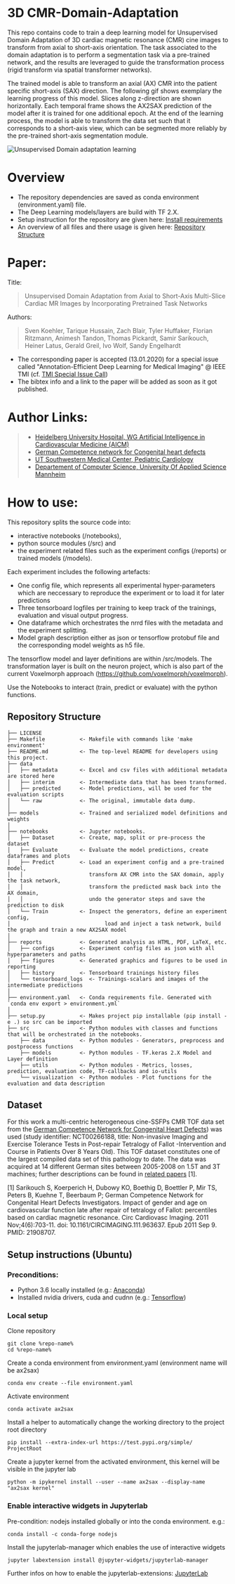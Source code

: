 # 3D CMR-Domain-Adaptation

This repo contains code to train a deep learning model for Unsupervised Domain Adaptation of 3D cardiac magnetic resonance (CMR) cine images to transform from axial to short-axis orientation. The task associated to the domain adaptation is to perform a segmentation task via a pre-trained network, and the results are leveraged to guide the transformation process (rigid transform via spatial transformer networks).

The trained model is able to transform an axial (AX) CMR into the patient specific short-axis (SAX) direction.
The following gif shows exemplary the learning progress of this model. Slices along z-direction are shown horizontally. 
Each temporal frame shows the AX2SAX prediction of the model after it is trained for one additional epoch. At the end of the learning process, the model is able to transform the data set such that it corresponds to a short-axis view, which can be segmented more reliably by the pre-trained short-axis segmentation module. 

![Unsupervised Domain adaptation learning](https://github.com/Cardio-AI/3d-mri-domain-adaption/blob/master/reports/ax_sax_learning_example.gif "learning progress") 


# Overview

- The repository dependencies are saved as conda environment (environment.yaml) file. 
- The Deep Learning models/layers are build with TF 2.X.
- Setup instruction for the repository are given here: [Install requirements](https://github.com/Cardio-AI/3d-mri-domain-adaptation#setup-instructions-tested-with-osx-and-ubuntu)
- An overview of all files and there usage is given here: [Repository Structure](https://github.com/Cardio-AI/3d-mri-domain-adaptation#repository-structure)

# Paper:

Title:
>Unsupervised Domain Adaptation from Axial to Short-Axis Multi-Slice Cardiac MR Images by Incorporating Pretrained Task Networks

Authors:
>Sven Koehler, Tarique Hussain, Zach Blair, Tyler Huffaker, Florian Ritzmann, Animesh Tandon,
Thomas Pickardt, Samir Sarikouch, Heiner Latus, Gerald Greil, Ivo Wolf, Sandy Engelhardt

- The corresponding paper is accepted (13.01.2020) for a special issue called "Annotation-Efficient Deep Learning for Medical Imaging" @ IEEE TMI (cf. [TMI Special Issue Call](https://www.embs.org/wp-content/uploads/2020/04/Special_Issue_CFP_DL4MI.pdf))
- The bibtex info and a link to the paper will be added as soon as it got published.


# Author Links:

>- [Heidelberg University Hospital, WG Artificial Intelligence in Cardiovascular Medicine (AICM)](https://www.klinikum.uni-heidelberg.de/chirurgische-klinik-zentrum/herzchirurgie/forschung/ag-artificial-intelligence-in-cardiovascular-medicine)
>- [German Competence network for Congenital heart defects](https://www.kompetenznetz-ahf.de/en/about-us/competence-network/)
>- [UT Southwestern Medical Center, Pediatric Cardiology](https://www.utsouthwestern.edu/education/medical-school/departments/pediatrics/divisions/cardiology/)
>- [Departement of Computer Science, University Of Applied Science Mannheim](https://www.informatik.hs-mannheim.de/wir/menschen/professoren/prof-dr-ivo-wolf.html)


# How to use:

This repository splits the source code into: 
- interactive notebooks (/notebooks), 
- python source modules (/src) and 
- the experiment related files such as the experiment configs (/reports) or trained models (/models).

Each experiment includes the following artefacts:
- One config file, which represents all experimental hyper-parameters which are neccessary to reproduce the experiment or to load it for later predictions
- Three tensorboard logfiles per training to keep track of the trainings, evaluation and visual output progress. 
- One dataframe which orchestrates the nrrd files with the metadata and the experiment splitting. 
- Model graph description either as json or tensorflow protobuf file and the corresponding model weights as h5 file.

The tensorflow model and layer definitions are within /src/models. 
The transformation layer is built on the neuron project, which is also part of the current Voxelmorph approach (https://github.com/voxelmorph/voxelmorph).

Use the Notebooks to interact (train, predict or evaluate) with the python functions.


## Repository Structure

    ├── LICENSE
    ├── Makefile           <- Makefile with commands like 'make environment'
    ├── README.md          <- The top-level README for developers using this project.
    ├── data
    │   ├── metadata       <- Excel and csv files with additional metadata are stored here
    │   ├── interim        <- Intermediate data that has been transformed.
    │   ├── predicted      <- Model predictions, will be used for the evaluation scripts
    │   └── raw            <- The original, immutable data dump.
    │
    ├── models             <- Trained and serialized model definitions and weights
    │
    ├── notebooks          <- Jupyter notebooks. 
    │   ├── Dataset        <- Create, map, split or pre-process the dataset
    │   ├── Evaluate       <- Evaluate the model predictions, create dataframes and plots
    │   ├── Predict        <- Load an experiment config and a pre-trained model, 
    │   │                     transform AX CMR into the SAX domain, apply the task network, 
    │   │                     transform the predicted mask back into the AX domain, 
    │   │                     undo the generator steps and save the prediction to disk   
    │   └── Train          <- Inspect the generators, define an experiment config,
    │                              load and inject a task network, build the graph and train a new AX2SAX model
    │
    ├── reports            <- Generated analysis as HTML, PDF, LaTeX, etc.
    │   ├── configs        <- Experiment config files as json with all hyperparameters and paths
    │   ├── figures        <- Generated graphics and figures to be used in reporting
    │   ├── history        <- Tensorboard trainings history files
    │   └── tensorboard_logs  <- Trainings-scalars and images of the intermediate predictions
    │
    ├── environment.yaml   <- Conda requirements file. Generated with `conda env export > environment.yml`
    │
    ├── setup.py           <- Makes project pip installable (pip install -e .) so src can be imported
    ├── src                <- Python modules with classes and functions that will be orchestrated in the notebooks.
        ├── data           <- Python modules - Generators, preprocess and postprocess functions
        ├── models         <- Python modules - TF.keras 2.X Model and Layer definition
        ├── utils          <- Python modules - Metrics, losses, prediction, evaluation code, TF-callbacks and io-utils
        └── visualization  <- Python modules - Plot functions for the evaluation and data description

## Dataset
For this work a multi-centric heterogeneous cine-SSFPs CMR TOF data set from the [German Competence Network for Congenital Heart Defects](https://www.kompetenznetz-ahf.de/en/about-us/competence-network/)) was used (study identifier: NCT00266188, title: Non-invasive Imaging and Exercise Tolerance Tests in Post-repair Tetralogy of Fallot -Intervention and Course in Patients Over 8 Years Old). 
This TOF dataset constitutes one of the largest compiled data set of this pathology to date. 
The data was acquired at 14 different German sites between 2005-2008 on 1.5T and 3T machines; 
further descriptions can be found in [related papers](https://www.ahajournals.org/doi/epub/10.1161/CIRCIMAGING.111.963637) [1].

[1] Sarikouch S, Koerperich H, Dubowy KO, Boethig D, Boettler P, Mir TS, Peters B, Kuehne T, Beerbaum P; German Competence Network for Congenital Heart Defects Investigators. Impact of gender and age on cardiovascular function late after repair of tetralogy of Fallot: percentiles based on cardiac magnetic resonance. Circ Cardiovasc Imaging. 2011 Nov;4(6):703-11. doi: 10.1161/CIRCIMAGING.111.963637. Epub 2011 Sep 9. PMID: 21908707.

## Setup instructions (Ubuntu)

### Preconditions: 
- Python 3.6 locally installed 
(e.g.:  <a target="_blank" href="https://www.anaconda.com/download/#macos">Anaconda</a>)
- Installed nvidia drivers, cuda and cudnn 
(e.g.:  <a target="_blank" href="https://www.tensorflow.org/install/gpu">Tensorflow</a>)

### Local setup
Clone repository
```
git clone %repo-name%
cd %repo-name%
```
Create a conda environment from environment.yaml (environment name will be ax2sax)
```
conda env create --file environment.yaml
```

Activate environment
```
conda activate ax2sax
```
Install a helper to automatically change the working directory to the project root directory
```
pip install --extra-index-url https://test.pypi.org/simple/ ProjectRoot
```
Create a jupyter kernel from the activated environment, this kernel will be visible in the jupyter lab
```
python -m ipykernel install --user --name ax2sax --display-name "ax2sax kernel"
```


### Enable interactive widgets in Jupyterlab

Pre-condition: nodejs installed globally or into the conda environment. e.g.:
```
conda install -c conda-forge nodejs
```
Install the jupyterlab-manager which enables the use of interactive widgets
```
jupyter labextension install @jupyter-widgets/jupyterlab-manager
```

Further infos on how to enable the jupyterlab-extensions:
[JupyterLab](https://ipywidgets.readthedocs.io/en/latest/user_install.html#installing-the-jupyterlab-extension)



